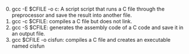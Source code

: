 0. gcc -E $CFILE -o c: A script script that runs a C file through the preprocessor and save the result into another file.
1. gcc -c $CFILE: compiles a C file but does not link.
2. gcc -S $CFILE: generates the assembly code of a C code and save it in an output file.
3. gcc $CFILE -o cisfun: compiles a C file and creates an executable named cisfun
